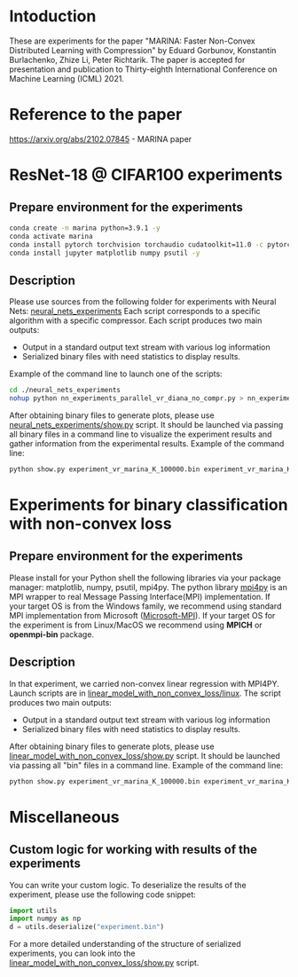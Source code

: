 # Intoduction

These are experiments for the paper "MARINA: Faster Non-Convex Distributed Learning with Compression" by Eduard Gorbunov, Konstantin Burlachenko, Zhize Li, Peter Richtarik. The paper is accepted for presentation and publication to Thirty-eighth International Conference on Machine Learning (ICML) 2021.

# Reference to the paper
https://arxiv.org/abs/2102.07845 - MARINA paper

# ResNet-18 @ CIFAR100 experiments

## Prepare environment for the experiments 

```bash
conda create -n marina python=3.9.1 -y
conda activate marina
conda install pytorch torchvision torchaudio cudatoolkit=11.0 -c pytorch -c conda-forge -y
conda install jupyter matplotlib numpy psutil -y
```

## Description

Please use sources from the following folder for experiments with Neural Nets: [neural_nets_experiments](neural_nets_experiments)
Each script corresponds to a specific algorithm with a specific compressor. Each script produces two main outputs:
- Output in a standard output text stream with various log information
- Serialized binary files with need statistics to display results.

Example of the command line to launch one of the scripts:

```bash
cd ./neural_nets_experiments 
nohup python nn_experiments_parallel_vr_diana_no_compr.py > nn_experiments_parallel_vr_diana_no_compr.txt &
```

After obtaining binary files to generate plots, please use [neural_nets_experiments/show.py](neural_nets_experiments/old/show.py) script. It should be launched via passing all binary files in a command line to visualize the experiment results and gather information from the experimental results. Example of the command line:
```bash
python show.py experiment_vr_marina_K_100000.bin experiment_vr_marina_K_500000.bin > info.txt
```

# Experiments for binary classification with non-convex loss

## Prepare environment for the experiments
Please install for your Python shell the following libraries via your package manager: matplotlib, numpy, psutil, mpi4py. The python library [mpi4py](https://mpi4py.readthedocs.io/en/stable/index.html) is an MPI wrapper to real Message Passing Interface(MPI) implementation. If your target OS is from the Windows family, we recommend using standard MPI implementation from Microsoft ([Microsoft-MPI](https://docs.microsoft.com/en-us/message-passing-interface/microsoft-mpi)). If your target OS for the experiment is from Linux/MacOS we recommend using **MPICH** or **openmpi-bin** package. 

## Description

In that experiment, we carried non-convex linear regression with MPI4PY. Launch scripts are in [linear_model_with_non_convex_loss/linux](linear_model_with_non_convex_loss/linux). The script produces two main outputs:
- Output in a standard output text stream with various log information
- Serialized binary files with need statistics to display results.

After obtaining binary files to generate plots, please use [linear_model_with_non_convex_loss/show.py](linear_model_with_non_convex_loss/show.py) script. It should be launched via passing all "bin" files in a command line. Example of the command line:
```bash
python show.py experiment_vr_marina_K_100000.bin experiment_vr_marina_K_500000.bin > info.txt
```

# Miscellaneous

## Custom logic for working with results of the experiments
You can write your custom logic. To deserialize the results of the experiment, please use the following code snippet:
```python
import utils 
import numpy as np
d = utils.deserialize("experiment.bin")
```
For a more detailed understanding of the structure of serialized experiments, you can look into the [linear_model_with_non_convex_loss/show.py](linear_model_with_non_convex_loss/show.py) script.
